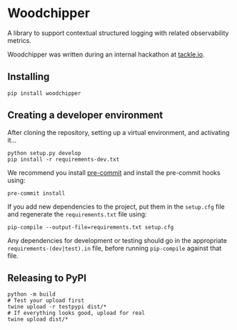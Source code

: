 # Woodchipper

A library to support contextual structured logging with related observability metrics.

Woodchipper was written during an internal hackathon at [tackle.io](https://tackle.io/).

## Installing

```
pip install woodchipper
```

## Creating a developer environment

After cloning the repository, setting up a virtual environment, and activating it...

```
python setup.py develop
pip install -r requirements-dev.txt
```

We recommend you install [pre-commit](https://pre-commit.com/) and install the pre-commit hooks using:

```
pre-commit install
```

If you add new dependencies to the project, put them in the `setup.cfg` file and regenerate the `requirements.txt`
file using:

```
pip-compile --output-file=requirements.txt setup.cfg
```

Any dependencies for development or testing should go in the appropriate `requirements-(dev|test).in` file, before
running `pip-compile` against that file.

## Releasing to PyPI

```
python -m build
# Test your upload first
twine upload -r testpypi dist/*
# If everything looks good, upload for real
twine upload dist/*
```

